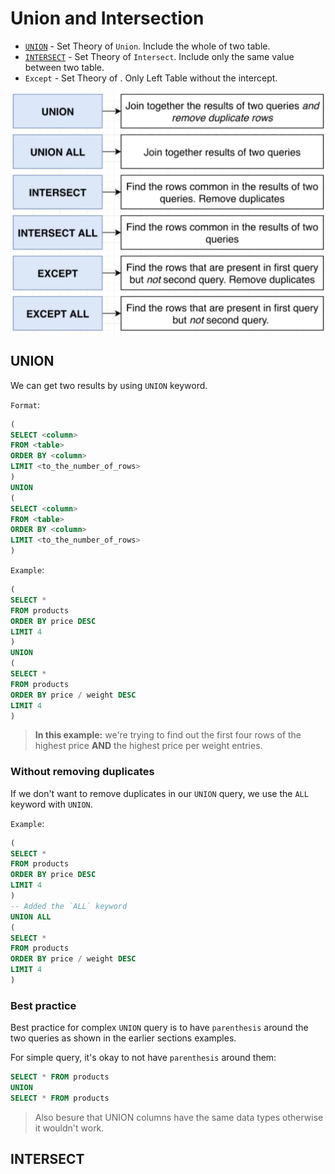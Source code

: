 # Union and Intersection

- [`UNION`](#union) - Set Theory of `Union`. Include the whole of two table.
- [`INTERSECT`](#intersect) - Set Theory of `Intersect`. Include only the same value between two table.
- `Except` - Set Theory of . Only Left Table without the intercept.

![Union and Intersect](images/pgsql_union_intercept.png)

## UNION

We can get two results by using `UNION` keyword.

`Format`:

```SQL
(
SELECT <column>
FROM <table>
ORDER BY <column>
LIMIT <to_the_number_of_rows>
)
UNION
(
SELECT <column>
FROM <table>
ORDER BY <column>
LIMIT <to_the_number_of_rows>
)
```

`Example`:

```SQL
(
SELECT *
FROM products
ORDER BY price DESC
LIMIT 4
)
UNION
(
SELECT *
FROM products
ORDER BY price / weight DESC
LIMIT 4
)
```

> **In this example:** we're trying to find out the first four rows of the highest price **AND** the highest price per weight entries.

### Without removing duplicates

If we don't want to remove duplicates in our `UNION` query, we use the `ALL` keyword with `UNION`.

`Example`:

```SQL
(
SELECT *
FROM products
ORDER BY price DESC
LIMIT 4
)
-- Added the `ALL` keyword
UNION ALL
(
SELECT *
FROM products
ORDER BY price / weight DESC
LIMIT 4
)
```

### Best practice

Best practice for complex `UNION` query is to have `parenthesis` around the two queries as shown in the earlier sections examples.

For simple query, it's okay to not have `parenthesis` around them:

```SQL
SELECT * FROM products
UNION
SELECT * FROM products
```

> Also besure that UNION columns have the same data types otherwise it wouldn't work.

## INTERSECT
